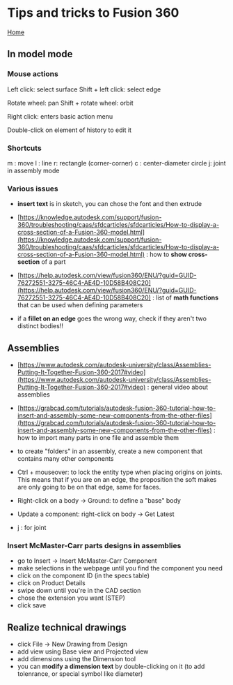 # Tips and tricks to Fusion 360

[Home](../../../README.md)


## In model mode
### Mouse actions

Left click: select surface
Shift + left click: select edge

Rotate wheel: pan
Shift + rotate wheel: orbit

Right click: enters basic action menu

Double-click on element of history to edit it

### Shortcuts

m : move
l : line
r: rectangle (corner-corner)
c : center-diameter circle
j: joint in assembly mode


### Various issues

- __insert text__ is in sketch, you can chose the font and then extrude
- [https://knowledge.autodesk.com/support/fusion-360/troubleshooting/caas/sfdcarticles/sfdcarticles/How-to-display-a-cross-section-of-a-Fusion-360-model.html](https://knowledge.autodesk.com/support/fusion-360/troubleshooting/caas/sfdcarticles/sfdcarticles/How-to-display-a-cross-section-of-a-Fusion-360-model.html) : how to __show cross-section__ of a part

- [https://help.autodesk.com/view/fusion360/ENU/?guid=GUID-76272551-3275-46C4-AE4D-10D58B408C20](https://help.autodesk.com/view/fusion360/ENU/?guid=GUID-76272551-3275-46C4-AE4D-10D58B408C20) : list of __math functions__ that can be used when defining parameters
- if a __fillet on an edge__ goes the wrong way, check if they aren't two distinct bodies!!

## Assemblies

- [https://www.autodesk.com/autodesk-university/class/Assemblies-Putting-It-Together-Fusion-360-2017#video](https://www.autodesk.com/autodesk-university/class/Assemblies-Putting-It-Together-Fusion-360-2017#video) : general video about assemblies
- [https://grabcad.com/tutorials/autodesk-fusion-360-tutorial-how-to-insert-and-assembly-some-new-components-from-the-other-files](https://grabcad.com/tutorials/autodesk-fusion-360-tutorial-how-to-insert-and-assembly-some-new-components-from-the-other-files) : how to import many parts in one file and assemble them

- to create "folders" in an assembly, create a new component that contains many other components

- Ctrl + mouseover: to lock the entity type when placing origins on joints. This means that if you are on an edge, the proposition the soft makes are only going to be on that edge, same for faces.
- Right-click on a body -> Ground: to define a "base" body
- Update a component: right-click on body -> Get Latest
- j : for joint

### Insert McMaster-Carr parts designs in assemblies

- go to Insert -> Insert McMaster-Carr Component
- make selections in the webpage until you find the component you need
- click on the component ID (in the specs table)
- click on Product Details
- swipe down until you're in the CAD section
- chose the extension you want (STEP)
- click save

## Realize technical drawings

- click File -> New Drawing from Design
- add view using Base view and Projected view
- add dimensions using the Dimension tool
- you can __modify a dimension text__ by double-clicking on it (to add tolenrance, or special symbol like diameter)
